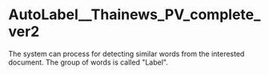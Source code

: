 # AutoLabel__Thainews_PV_complete_ver2

The system can process for detecting similar words from the interested document. The group of words is called "Label".
